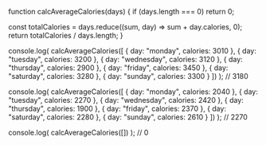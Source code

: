 function calcAverageCalories(days) {
  if (days.length === 0) return 0;

  const totalCalories = days.reduce((sum, day) => sum + day.calories, 0);
  return totalCalories / days.length;
}

console.log(
  calcAverageCalories([
    { day: "monday", calories: 3010 },
    { day: "tuesday", calories: 3200 },
    { day: "wednesday", calories: 3120 },
    { day: "thursday", calories: 2900 },
    { day: "friday", calories: 3450 },
    { day: "saturday", calories: 3280 },
    { day: "sunday", calories: 3300 }
  ])
); // 3180

console.log(
  calcAverageCalories([
    { day: "monday", calories: 2040 },
    { day: "tuesday", calories: 2270 },
    { day: "wednesday", calories: 2420 },
    { day: "thursday", calories: 1900 },
    { day: "friday", calories: 2370 },
    { day: "saturday", calories: 2280 },
    { day: "sunday", calories: 2610 }
  ])
); // 2270

console.log(
  calcAverageCalories([])
); // 0
